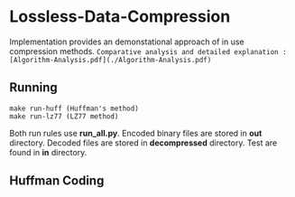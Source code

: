 # Lossless-Data-Compression
Implementation provides an demonstational approach of in use compression methods.
` Comparative analysis and detailed explanation : [Algorithm-Analysis.pdf](./Algorithm-Analysis.pdf) `

## Running
``` 
make run-huff (Huffman's method)
make run-lz77 (LZ77 method)
```
Both run rules use **run_all.py**. Encoded binary files are stored in **out** directory. Decoded files are stored in **decompressed** directory. Test are found in **in** directory.
## Huffman Coding



